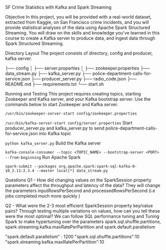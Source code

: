 SF Crime Statistics with Kafka and Spark Streaming

Objective
In this project, you will be provided with a real-world dataset, extracted from Kaggle, on San Francisco crime incidents, and you will provide statistical analyses of the data using Apache Spark Structured Streaming. You will draw on the skills and knowledge you've learned in this course to create a Kafka server to produce data, and ingest data through Spark Structured Streaming.

Directory Layout
The project consists of directory, config and producer, kafka server.

├── config
│   ├── server.properties
│   ├── zookeeper.properties
├── data_stream.py
├── kafka_server.py
├── police-department-calls-for-service.json
├── producer_server.py
├── radio_code.json
├── README.md
├── requirements.txt
└── start.sh

Running and Testing
This project requires creating topics, starting Zookeeper and Kafka server, and your Kafka bootstrap server. Use the commands below to start Zookeeper and Kafka server.

`/usr/bin/zookeeper-server-start config/zookeeper.properties`

`/usr/bin/kafka-server-start config/server.properties`
 Start producer_server.py and kafka_server.py to send police-department-calls-for-service.json into Kafka topic

`python kafka_server.py`
 Build the Kafka server

`kafka-console-consumer --topic <TOPIC_NAME> --bootstrap-server <PORT> --from-beginning`
 Run Apache Spark

`spark-submit --packages org.apache.spark:spark-sql-kafka-0-10_2.11:2.3.4 --master local[*] data_stream.py`

Questions
Q1 - How did changing values on the SparkSession property parameters affect the throughput and latency of the data?
They will change the parameters inputRowsPerSecond and processedRowsPerSecond (i.e jobs completed much more quickly )

Q2 - What were the 2-3 most efficient SparkSession property key/value pairs? Through testing multiple variations on values, how can you tell these were the most optimal?
We can follow SQL performance tuning and Tuning Spark to make hypertuning over the parameters spark.sql.shuffle.partitions, spark.streaming.kafka.maxRatePerPartition and spark.default.parallelism

"spark.default.parallelism" : 1200
"spark.sql.shuffle.partitions":10
"spark.streaming.kafka.maxRatePerPartition":10
